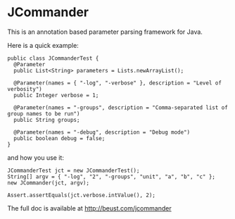 JCommander
==========

This is an annotation based parameter parsing framework for Java.

Here is a quick example:

    public class JCommanderTest {
      @Parameter
      public List<String> parameters = Lists.newArrayList();

      @Parameter(names = { "-log", "-verbose" }, description = "Level of verbosity")
      public Integer verbose = 1;

      @Parameter(names = "-groups", description = "Comma-separated list of group names to be run")
      public String groups;

      @Parameter(names = "-debug", description = "Debug mode")
      public boolean debug = false;
    }

and how you use it:

    JCommanderTest jct = new JCommanderTest();
    String[] argv = { "-log", "2", "-groups", "unit", "a", "b", "c" };
    new JCommander(jct, argv);

    Assert.assertEquals(jct.verbose.intValue(), 2);

The full doc is available at http://beust.com/jcommander